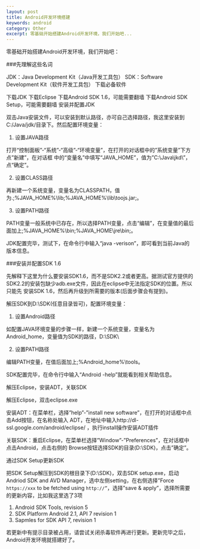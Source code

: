 ```yaml
---
layout: post
title: Android开发环境搭建
keywords: android 
category: Other
excerpt: 零基础开始搭建Android开发环境，我们开始吧...
---
```


零基础开始搭建Android开发环境，我们开始吧：

###先理解这些名词

JDK：Java Development Kit（Java开发工具包）
SDK：Software Development Kit（软件开发工具包）
下载必备软件

下载JDK
下载Eclipse
下载Android SDK 1.6，可能需要翻墙
下载Android SDK Setup，可能需要翻墙
安装并配置JDK

双击Java安装文件，可以安装到默认路径，亦可自己选择路径，我这里安装到C:/Java/jdk/目录下。然后配置环境变量：

1. 设置JAVA路径

打开“控制面板”-“系统”-“高级”-“环境变量”，在打开的对话框中的”系统变量”下方点”新建”，在对话框
中的“变量名”中填写“JAVA_HOME”，值为”C:\Java\jkd\”，点“确定”。

2. 设置CLASS路径

再新建一个系统变量，变量名为CLASSPATH，值为.;%JAVA_HOME%\lib;%JAVA_HOME%\lib\toojs.jar;。

3. 设置PATH路径

PATH变量一般系统中已存在，所以选择PATH变量，点击“编辑”，在变量值的最后面加上;%JAVA_HOME%\bin;%JAVA_HOME\jre\bin;。

JDK配置完毕，测试下，在命令行中输入“java -verison”，即可看到当前Java的版本信息。

###安装并配置SDK 1.6

先解释下这里为什么要安装SDK1.6，而不是SDK2.2或者更高。据测试官方提供的SDK2.2的安装包缺少adb.exe文件，因此在eclipse中无法指定SDK的位置。所以只能先
安装SDK 1.6，然后再升级到所需要的版本(后面步骤会有提到)。

解压SDK到D:\SDK\(任意目录皆可)，配置环境变量：

1. 设置Android路径

如配置JAVA环境变量的步骤一样，新建一个系统变量，变量名为Android_home，变量值为SDK的路径，D:\SDK\

2. 设置PATH路径

编辑PATH变量，在值后面加上;%Android_home%\tools。

SDK配置完毕，在命令行中输入“Android -help”就能看到相关帮助信息。

解压Eclipse，安装ADT，关联SDK

解压Eclipse，双击eclipse.exe

安装ADT：在菜单栏，选择”help”-”install new software”，在打开的对话框中点击Add按钮，在名称处输入
ADT，在地址中输入http://dl-ssl.google.com/android/eclipse/ ，执行install操作安装ADT插件

关联SDK：重启Eclipse，在菜单栏选择”Window”-”Preferences”，在对话框中点击Android，点击右侧的
Browse按钮选择SDK的目录(D:\SDK\)，点击”确定”。

通过SDK Setup更新SDK

把SDK Setup解压到SDK的根目录下(D:\SDK\)，双击SDK setup.exe，启动Andriod SDK and AVD Manager，选中左侧setting，在右侧选择”Force `https://xxx` to be fetched using `http://”`，选择”save & apply”，选择所需要的更新内容，比如我这里选了3项

1. Android SDK Tools, revision 5
2. SDK Platform Android 2.1, API 7 revision 1
3. Sapmles for SDK API 7, revision 1

若更新中有提示目录被占用，请尝试关闭杀毒软件再进行更新。更新完毕之后，Android开发环境就搭建好了。
